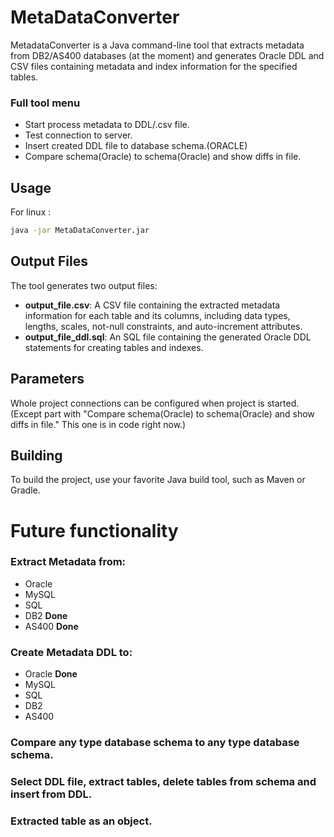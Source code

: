 # MetaDataConverter

MetadataConverter is a Java command-line tool that extracts metadata 
from DB2/AS400 databases (at the moment) 
and generates Oracle DDL and CSV files containing metadata and index information for the specified tables.

### Full tool menu 
- Start process metadata to DDL/.csv file.
- Test connection to server.
- Insert created DDL file to database schema.(ORACLE)
- Compare schema(Oracle) to schema(Oracle) and show diffs in file.

## Usage

For linux :
```bash
java -jar MetaDataConverter.jar
```


## Output Files
The tool generates two output files:

- **output_file.csv**: A CSV file containing the extracted metadata information for each table and its columns, including data types, lengths, scales, not-null constraints, and auto-increment attributes.
- **output_file_ddl.sql**: An SQL file containing the generated Oracle DDL statements for creating tables and indexes.

## Parameters
Whole project connections can be configured when project is started. (Except part with "Compare schema(Oracle) to schema(Oracle) and show diffs in file." This one is in code right now.) 

## Building
To build the project, use your favorite Java build tool, such as Maven or Gradle.

# Future functionality
### Extract Metadata from:
- Oracle
- MySQL
- SQL
- DB2 **Done**
- AS400 **Done**
### Create Metadata DDL to:
- Oracle **Done**
- MySQL
- SQL
- DB2
- AS400
### Compare any type database schema to any type database schema.
### Select DDL file, extract tables, delete tables from schema and insert from DDL.
### Extracted table as an object.
